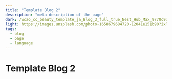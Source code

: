 ```yaml
---
title: "Template Blog 2"
description: "meta description of the page"
dark: /wcao_cc_beauty_template_ja_Blog_3_full_true_Nest_Hub_Max_9770c93f62.webp
light: https://images.unsplash.com/photo-1658679684720-12041e151b90?ixlib=rb-1.2.1&ixid=MnwxMjA3fDB8MHx0b3BpYy1mZWVkfDl8Ym84alFLVGFFMFl8fGVufDB8fHx8&auto=format&fit=crop&w=800&q=60
tags:
  - blog
  - page
  - language
---
```


# Template Blog 2
